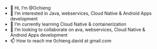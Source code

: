 - 👋 Hi, I’m @Ochieng
- 👀 I’m interested in Java, webservices, Cloud Native & Android Apps development
- 🌱 I’m currently learning Cloud Native & containerization 
- 💞️ I’m looking to collaborate on ava, webservices, Cloud Native & Android Apps development
- 📫 How to reach me 0chieng.david at gmail.com

<!---
Ochieng/Ochieng is a ✨ special ✨ repository because its `README.md` (this file) appears on your GitHub profile.
You can click the Preview link to take a look at your changes.
--->

